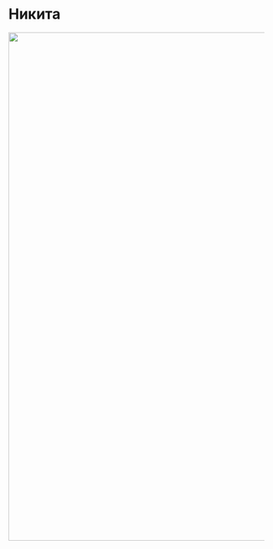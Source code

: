 # Никита
<div id="header" align="center">
  <img src="https://i.giphy.com/media/v1.Y2lkPTc5MGI3NjExZWFxd213eG82cTk4cDMwbjNmN2JndWhkM241dHJkeXEyYzV6OGQxeSZlcD12MV9pbnRlcm5hbF9naWZfYnlfaWQmY3Q9Zw/13HgwGsXF0aiGY/giphy.gif" width="1000"/>
</div>
